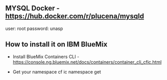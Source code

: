 MYSQL Docker - https://hub.docker.com/r/plucena/mysqld
---------------

user: root
password: unasp


How to install it on IBM BlueMix
-----------------

* Install BlueMix Containers CLI - https://console.ng.bluemix.net/docs/containers/container_cli_cfic.html

* Get your namespace
    cf ic namespace get
